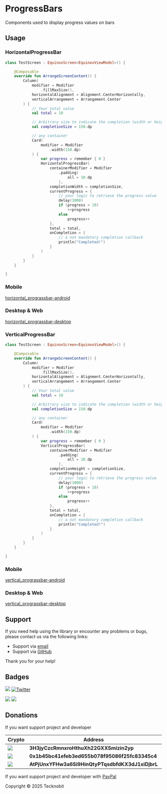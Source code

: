 # ProgressBars

Components used to display progress values on bars

## Usage

### HorizontalProgressBar

```kotlin
class TestScreen : EquinoxScreen<EquinoxViewModel>() {

    @Composable
    override fun ArrangeScreenContent() {
        Column(
            modifier = Modifier
                .fillMaxSize(),
            horizontalAlignment = Alignment.CenterHorizontally,
            verticalArrangement = Arrangement.Center
        ) {
            // Your total value
            val total = 10

            // Arbitrary size to indicate the completion (width or height)
            val completionSize = 150.dp

            // any container
            Card(
                modifier = Modifier
                    .width(150.dp)
            ) {
                var progress = remember { 0 }
                HorizontalProgressBar(
                    containerModifier = Modifier
                        .padding(
                            all = 10.dp
                        ),
                    completionWidth = completionSize,
                    currentProgress = {
                        // your logic to retrieve the progress value
                        delay(1000)
                        if (progress < 10)
                            ++progress
                        else
                            progress++
                    },
                    total = total,
                    onCompletion = {
                        // a not mandatory completion callback
                        println("Completed!")
                    }
                )
            }
        }
    }

}
```

### Mobile

[horizontal_prograssbar-android](https://github.com/user-attachments/assets/51d2ab64-e3fb-434a-bdd6-d0cdea3218a9)

### Desktop & Web

[horizontal_prograssbar-desktop](https://github.com/user-attachments/assets/157f092c-b30f-4c49-9962-40f067599260)

### VerticalProgressBar

```kotlin
class TestScreen : EquinoxScreen<EquinoxViewModel>() {

    @Composable
    override fun ArrangeScreenContent() {
        Column(
            modifier = Modifier
                .fillMaxSize(),
            horizontalAlignment = Alignment.CenterHorizontally,
            verticalArrangement = Arrangement.Center
        ) {
            // Your total value
            val total = 10

            // Arbitrary size to indicate the completion (width or height)
            val completionSize = 150.dp

            // any container
            Card(
                modifier = Modifier
                    .width(150.dp)
            ) {
                var progress = remember { 0 }
                VerticalProgressBar(
                    containerModifier = Modifier
                        .padding(
                            all = 10.dp
                        ),
                    completionHeight = completionSize,
                    currentProgress = {
                        // your logic to retrieve the progress value
                        delay(1000)
                        if (progress < 10)
                            ++progress
                        else
                            progress++
                    },
                    total = total,
                    onCompletion = {
                        // a not mandatory completion callback
                        println("Completed!")
                    }
                )
            }
        }
    }

}
```

### Mobile

[vertical_prograssbar-android](https://github.com/user-attachments/assets/fe124f60-85d5-453f-836c-961cc600ac2a)

### Desktop & Web

[vertical_prograssbar-desktop](https://github.com/user-attachments/assets/710bcdbc-8b18-4692-84a1-562f90c80158)

## Support

If you need help using the library or encounter any problems or bugs, please contact us via the following links:

- Support via <a href="mailto:infotecknobitcompany@gmail.com">email</a>
- Support via <a href="https://github.com/N7ghtm4r3/Equinox/issues/new">GitHub</a>

Thank you for your help!

## Badges

[![](https://img.shields.io/badge/Google_Play-414141?style=for-the-badge&logo=google-play&logoColor=white)](https://play.google.com/store/apps/developer?id=Tecknobit)
[![Twitter](https://img.shields.io/badge/Twitter-1DA1F2?style=for-the-badge&logo=twitter&logoColor=white)](https://twitter.com/tecknobit)

[![](https://img.shields.io/badge/Jetpack%20Compose-4285F4.svg?style=for-the-badge&logo=Jetpack-Compose&logoColor=white)](https://www.jetbrains.com/lp/compose-multiplatform/)
[![](https://img.shields.io/badge/Kotlin-B125EA?style=for-the-badge&logo=kotlin&logoColor=white)](https://kotlinlang.org/)

## Donations

If you want support project and developer

| Crypto                                                                                              | Address                                          | Network  |
|-----------------------------------------------------------------------------------------------------|--------------------------------------------------|----------|
| ![](https://img.shields.io/badge/Bitcoin-000000?style=for-the-badge&logo=bitcoin&logoColor=white)   | **3H3jyCzcRmnxroHthuXh22GXXSmizin2yp**           | Bitcoin  |
| ![](https://img.shields.io/badge/Ethereum-3C3C3D?style=for-the-badge&logo=Ethereum&logoColor=white) | **0x1b45bc41efeb3ed655b078f95086f25fc83345c4**   | Ethereum |
| ![](https://img.shields.io/badge/Solana-000?style=for-the-badge&logo=Solana&logoColor=9945FF)       | **AtPjUnxYFHw3a6Si9HinQtyPTqsdbfdKX3dJ1xiDjbrL** | Solana   |

If you want support project and developer
with <a href="https://www.paypal.com/donate/?hosted_button_id=5QMN5UQH7LDT4">PayPal</a>

Copyright © 2025 Tecknobit

